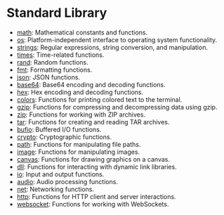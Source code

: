 # Standard Library

- [math](stdlib-math.md): Mathematical constants and functions.
- [os](stdlib-os.md): Platform-independent interface to operating system functionality.
- [strings](stdlib-strings.md): Regular expressions, string conversion, and manipulation.
- [times](stdlib-times.md): Time-related functions.
- [rand](stdlib-rand.md): Random functions.
- [fmt](stdlib-fmt.md): Formatting functions.
- [json](stdlib-json.md): JSON functions.
- [base64](stdlib-base64.md): Base64 encoding and decoding functions.
- [hex](stdlib-hex.md): Hex encoding and decoding functions.
- [colors](stdlib-colors.md): Functions for printing colored text to the terminal.
- [gzip](stdlib-gzip.md): Functions for compressing and decompressing data using gzip.
- [zip](stdlib-zip.md): Functions for working with ZIP archives.
- [tar](stdlib-tar.md): Functions for creating and reading TAR archives.
- [bufio](stdlib-bufio.md): Buffered I/O functions.
- [crypto](stdlib-crypto.md): Cryptographic functions.
- [path](stdlib-path.md): Functions for manipulating file paths.
- [image](stdlib-image.md): Functions for manipulating images.
- [canvas](stdlib-canvas.md): Functions for drawing graphics on a canvas.
- [dll](stdlib-dll.md): Functions for interacting with dynamic link libraries.
- [io](stdlib-io.md): Input and output functions.
- [audio](stdlib-audio.md): Audio processing functions.
- [net](stdlib-net.md): Networking functions.
- [http](stdlib-http.md): Functions for HTTP client and server interactions.
- [websocket](stdlib-websocket.md): Functions for working with WebSockets.